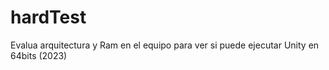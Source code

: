 # hardTest
Evalua arquitectura y Ram en el equipo para ver si puede ejecutar Unity en 64bits (2023)
